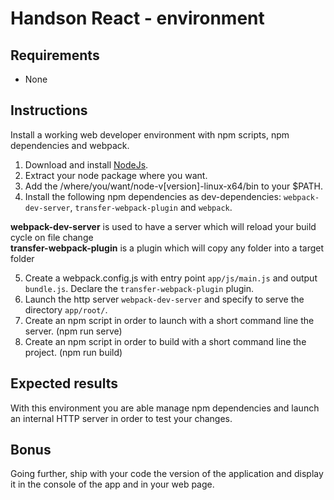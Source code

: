 # Handson React - environment

## Requirements
- None

## Instructions
Install a working web developer environment with npm scripts, npm dependencies and webpack.

1. Download and install [NodeJs](https://nodejs.org/en/download/current/).
2. Extract your node package where you want.
3. Add the /where/you/want/node-v[version]-linux-x64/bin to your $PATH.
4. Install the following npm dependencies as dev-dependencies: `webpack-dev-server`, `transfer-webpack-plugin` and `webpack`.

**webpack-dev-server** is used to have a server which will reload your build cycle on file change  
**transfer-webpack-plugin** is a plugin which will copy any folder into a target folder

5. Create a webpack.config.js with entry point `app/js/main.js` and output `bundle.js`. Declare the `transfer-webpack-plugin` plugin.
6. Launch the http server `webpack-dev-server` and specify to serve the directory `app/root/`.
7. Create an npm script in order to launch with a short command line the server. (npm run serve)
8. Create an npm script in order to build with a short command line the project. (npm run build)

## Expected results
With this environment you are able manage npm dependencies and launch an internal HTTP server in order to test your changes.

## Bonus
Going further, ship with your code the version of the application and display it in the console of the app and in your web page.
